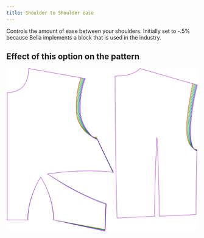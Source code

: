```yaml
---
title: Shoulder to Shoulder ease
---
```


Controls the amount of ease between your shoulders. Initially set to -.5% because Bella implements a block that is used in the industry.


## Effect of this option on the pattern
![This image shows the effect of this option by superimposing several variants that have a different value for this option](bella_shouldertoshoulderease_sample.svg "Effect of this option on the pattern")

